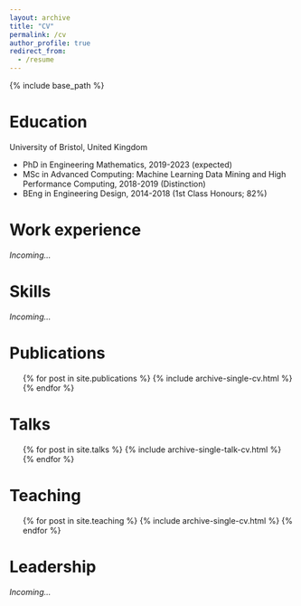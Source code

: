 ```yaml
---
layout: archive
title: "CV"
permalink: /cv
author_profile: true
redirect_from:
  - /resume
---
```


{% include base_path %}

Education
======
University of Bristol, United Kingdom

- PhD in Engineering Mathematics, 2019-2023 (expected)
- MSc in Advanced Computing: Machine Learning Data Mining and High Performance Computing, 2018-2019 (Distinction)
- BEng in Engineering Design, 2014-2018 (1st Class Honours; 82%)

Work experience
======
*Incoming…*

Skills
======
*Incoming…*

Publications
======
  <ul>{% for post in site.publications %}
    {% include archive-single-cv.html %}
  {% endfor %}</ul>

Talks
======
  <ul>{% for post in site.talks %}
    {% include archive-single-talk-cv.html %}
  {% endfor %}</ul>

Teaching
======
  <ul>{% for post in site.teaching %}
    {% include archive-single-cv.html %}
  {% endfor %}</ul>

Leadership
======
*Incoming…*